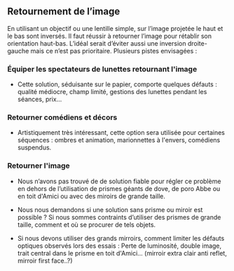 
## Retournement de l’image

En utilisant un objectif ou une lentille simple, sur l’image projetée le haut et le bas sont inversés. Il faut réussir à retourner l’image pour rétablir son orientation haut-bas. 
L’idéal serait d’éviter aussi une inversion droite-gauche mais ce n’est pas prioritaire. Plusieurs pistes envisagées :

### Équiper les spectateurs de lunettes retournant l'image
- Cette solution, séduisante sur le papier, comporte quelques défauts : qualité médiocre, champ limité, gestions des lunettes pendant les séances, prix...

### Retourner comédiens et décors
- Artistiquement très intéressant, cette option sera utilisée pour certaines séquences : ombres et animation, marionnettes à l'envers, comédiens suspendus.

### Retourner l'image
- Nous n’avons pas trouvé de de solution fiable pour régler ce problème en dehors de l’utilisation de prismes géants de dove, de poro Abbe ou en toit d'Amici ou avec des miroirs de grande taille.

- Nous nous demandons si une solution sans prisme ou miroir est possible ? Si nous sommes contraints d’utiliser des prismes de grande taille, comment et où se procurer de tels objets.

- Si nous devons utiliser des grands mirroirs, comment limiter les défauts optiques observés lors des essais : Perte de luminosité, double image, trait central dans le prisme en toit d'Amici... (mirroir extra clair anti reflet, mirroir first face..?)


